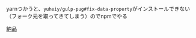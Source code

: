 yarnつかうと、`yuheiy/gulp-pug#fix-data-property`がインストールできない（フォーク元を取ってきてしまう）のでnpmでやる

[納品](https://gist.github.com/yuheiy/e89c8a207af80769e175e17b9577e8ef)
